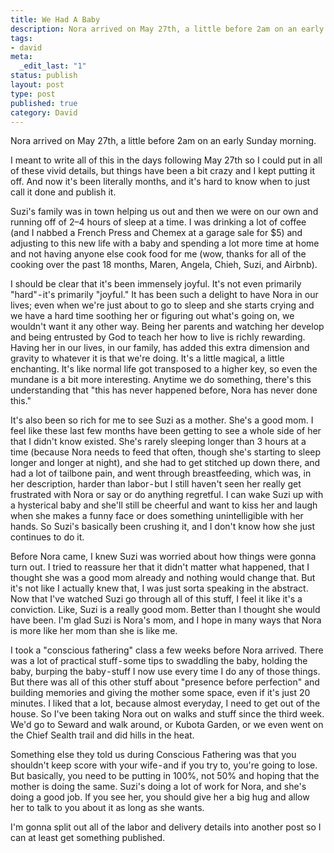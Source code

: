 ```yaml
---
title: We Had A Baby
description: Nora arrived on May 27th, a little before 2am on an early Sunday morning. I meant to write all of this in the days following May 27th so I could put in all of these vivid details, but things have been a bit crazy and I kept putting it off. And now it's been literally months, and it's hard to know when to just call it done and publish it.
tags:
- david
meta:
  _edit_last: "1"
status: publish
layout: post
type: post
published: true
category: David
---
```


Nora arrived on May 27th, a little before 2am on an early Sunday morning.

I meant to write all of this in the days following May 27th so I could put in all of these vivid details, but things have been a bit crazy and I kept putting it off. And now it's been literally months, and it's hard to know when to just call it done and publish it.

Suzi's family was in town helping us out and then we were on our own and running off of 2–4 hours of sleep at a time. I was drinking a lot of coffee (and I nabbed a French Press and Chemex at a garage sale for $5) and adjusting to this new life with a baby and spending a lot more time at home and not having anyone else cook food for me (wow, thanks for all of the cooking over the past 18 months, Maren, Angela, Chieh, Suzi, and Airbnb).

I should be clear that it's been immensely joyful. It's not even primarily "hard" - it's primarily "joyful." It has been such a delight to have Nora in our lives; even when we're just about to go to sleep and she starts crying and we have a hard time soothing her or figuring out what's going on, we wouldn't want it any other way. Being her parents and watching her develop and being entrusted by God to teach her how to live is richly rewarding. Having her in our lives, in our family, has added this extra dimension and gravity to whatever it is that we're doing. It's a little magical, a little enchanting. It's like normal life got transposed to a higher key, so even the mundane is a bit more interesting. Anytime we do something, there's this understanding that "this has never happened before, Nora has never done this."

It's also been so rich for me to see Suzi as a mother. She's a good mom. I feel like these last few months have been getting to see a whole side of her that I didn't know existed. She's rarely sleeping longer than 3 hours at a time (because Nora needs to feed that often, though she's starting to sleep longer and longer at night), and she had to get stitched up down there, and had a lot of tailbone pain, and went through breastfeeding, which was, in her description, harder than labor - but I still haven't seen her really get frustrated with Nora or say or do anything regretful. I can wake Suzi up with a hysterical baby and she'll still be cheerful and want to kiss her and laugh when she makes a funny face or does something unintelligible with her hands. So Suzi's basically been crushing it, and I don't know how she just continues to do it.

Before Nora came, I knew Suzi was worried about how things were gonna turn out. I tried to reassure her that it didn't matter what happened, that I thought she was a good mom already and nothing would change that. But it's not like I actually knew that, I was just sorta speaking in the abstract. Now that I've watched Suzi go through all of this stuff, I feel it like it's a conviction. Like, Suzi is a really good mom. Better than I thought she would have been. I'm glad Suzi is Nora's mom, and I hope in many ways that Nora is more like her mom than she is like me.

I took a "conscious fathering" class a few weeks before Nora arrived. There was a lot of practical stuff - some tips to swaddling the baby, holding the baby, burping the baby - stuff I now use every time I do any of those things. But there was all of this other stuff about "presence before perfection" and building memories and giving the mother some space, even if it's just 20 minutes. I liked that a lot, because almost everyday, I need to get out of the house. So I've been taking Nora out on walks and stuff since the third week. We'd go to Seward and walk around, or Kubota Garden, or we even went on the Chief Sealth trail and did hills in the heat.

Something else they told us during Conscious Fathering was that you shouldn't keep score with your wife - and if you try to, you're going to lose. But basically, you need to be putting in 100%, not 50% and hoping that the mother is doing the same. Suzi's doing a lot of work for Nora, and she's doing a good job. If you see her, you should give her a big hug and allow her to talk to you about it as long as she wants.

I'm gonna split out all of the labor and delivery details into another post so I can at least get something published.
